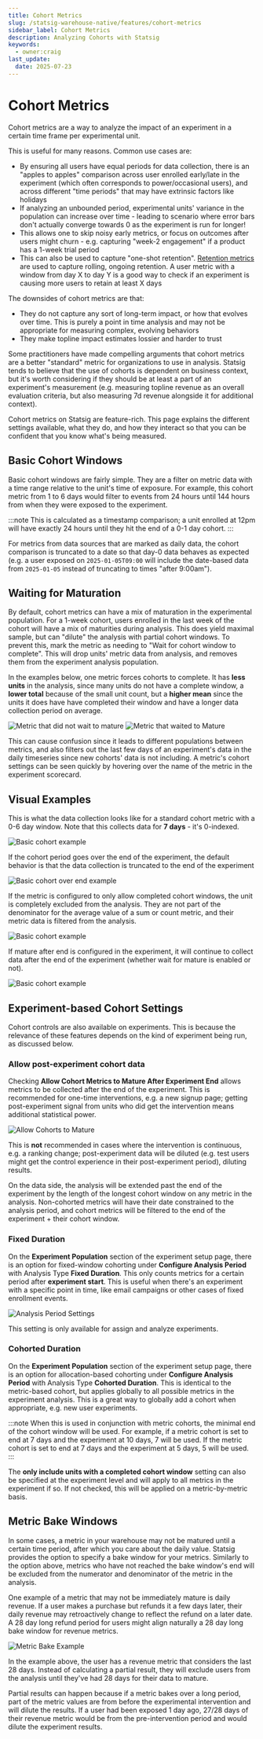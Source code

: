 ```yaml
---
title: Cohort Metrics
slug: /statsig-warehouse-native/features/cohort-metrics
sidebar_label: Cohort Metrics
description: Analyzing Cohorts with Statsig
keywords:
  - owner:craig
last_update:
  date: 2025-07-23
---
```


# Cohort Metrics

Cohort metrics are a way to analyze the impact of an experiment in a certain time frame per experimental unit.

This is useful for many reasons. Common use cases are:

- By ensuring all users have equal periods for data collection, there is an "apples to apples" comparison across user enrolled early/late in the experiment (which often corresponds to power/occasional users), and across different "time periods" that may have extrinsic factors like holidays
- If analyzing an unbounded period, experimental units' variance in the population can increase over time - leading to scenario where error bars don't actually converge towards 0 as the experiment is run for longer!
- This allows one to skip noisy early metrics, or focus on outcomes after users might churn - e.g. capturing "week-2 engagement" if a product has a 1-week trial period
- This can also be used to capture "one-shot retention". [Retention metrics](../metrics/retention.md) are used to capture rolling, ongoing retention. A user metric with a window from day X to day Y is a good way to check if an experiment is causing more users to retain at least X days

The downsides of cohort metrics are that:

- They do not capture any sort of long-term impact, or how that evolves over time. This is purely a point in time analysis and may not be appropriate for measuring complex, evolving behaviors
- They make topline impact estimates lossier and harder to trust

Some practitioners have made compelling arguments that cohort metrics are a better "standard" metric for organizations to use in analysis. Statsig tends to believe that the use of cohorts is dependent on business context, but it's worth considering if they should be at least a part of an experiment's measurement (e.g. measuring topline revenue as an overall evaluation criteria, but also measuring 7d revenue alongside it for additional context).

Cohort metrics on Statsig are feature-rich. This page explains the different settings available, what they do, and how they interact so that you can be confident that you know what's being measured.

## Basic Cohort Windows

Basic cohort windows are fairly simple. They are a filter on metric data with a time range relative to the unit's time of exposure. 
For example, this cohort metric from 1 to 6 days would filter to events from 24 hours until 144 hours from when they were exposed to the experiment.

:::note
This is calculated as a timestamp comparison; a unit enrolled at 12pm will have exactly 24 hours until they hit the end of a 0-1 day cohort.
:::

For metrics from data sources that are marked as daily data, the cohort comparison is truncated to a date so that day-0 data behaves as expected (e.g. a user exposed on `2025-01-05T09:00` will include the date-based data from `2025-01-05` instead of truncating to times "after 9:00am").

## Waiting for Maturation

By default, cohort metrics can have a mix of maturation in the experimental population. For a 1-week cohort, users enrolled in the last week of the cohort will have a mix of maturities during analysis. This does yield maximal sample, but can "dilute" the analysis with partial cohort windows. To prevent this, mark the metric as needing to "Wait for cohort window to complete". This will drop units' metric data from analysis, and removes them from the experiment analysis population.

In the examples below, one metric forces cohorts to complete. It has **less units** in the analysis, since many units do not have a complete window, a **lower total** because of the small unit count, but a **higher mean** since the units it does have have completed their window and have a longer data collection period on average.

![Metric that did not wait to mature](/img/whn/basic_cohort_metric.png)
![Metric that waited to Mature](/img/whn/wait_to_mature_metric.png)

This can cause confusion since it leads to different populations between metrics, and also filters out the last few days of an experiment's data in the daily timeseries since new cohorts' data is not including. A metric's cohort settings can be seen quickly by hovering over the name of the metric in the experiment scorecard.

## Visual Examples

This is what the data collection looks like for a standard cohort metric with a 0-6 day window. Note that this collects data for **7 days** - it's 0-indexed.

![Basic cohort example](/img/whn/basic_cohort_example.png)

If the cohort period goes over the end of the experiment, the default behavior is that the data collection is truncated to the end of the experiment

![Basic cohort over end example](/img/whn/basic_cohort_over_end_example.png)

If the metric is configured to only allow completed cohort windows, the unit is completely excluded from the analysis. They are not part of the denominator for the average value of a sum or count metric, and their metric data is filtered from the analysis.

![Basic cohort example](/img/whn/completed_window_example.png)

If mature after end is configured in the experiment, it will continue to collect data after the end of the experiment (whether wait for mature is enabled or not).

![Basic cohort example](/img/whn/mature_after_end_example.png)

## Experiment-based Cohort Settings

Cohort controls are also available on experiments. This is because the relevance of these features depends on the kind of experiment being run, as discussed below.

### Allow post-experiment cohort data

Checking **Allow Cohort Metrics to Mature After Experiment End** allows metrics to be collected after the end of the experiment. This is recommended for one-time interventions, e.g. a new signup page; getting post-experiment signal from units who did get the intervention means additional statistical power.

![Allow Cohorts to Mature](/img/whn/allow_cohorts_to_mature.png)

This is **not** recommended in cases where the intervention is continuous, e.g. a ranking change; post-experiment data will be diluted (e.g. test users might get the control experience in their post-experiment period), diluting results.

On the data side, the analysis will be extended past the end of the experiment by the length of the longest cohort window on any metric in the analysis. Non-cohorted metrics will have their date constrained to the analysis period, and cohort metrics will be filtered to the end of the experiment + their cohort window.

### Fixed Duration

On the **Experiment Population** section of the experiment setup page, there is an option for fixed-window cohorting under **Configure Analysis Period** with Analysis Type **Fixed Duration**. This only counts metrics for a certain period after **experiment start**. This is useful when there's an experiment with a specific point in time, like email campaigns or other cases of fixed enrollment events.

![Analysis Period Settings](/img/whn/configure_analysis_period.png)

This setting is only available for assign and analyze experiments.

### Cohorted Duration

On the **Experiment Population** section of the experiment setup page, there is an option for allocation-based cohorting under **Configure Analysis Period** with Analysis Type **Cohorted Duration**. This is identical to the metric-based cohort, but applies globally to all possible metrics in the experiment analysis. This is a great way to globally add a cohort when appropriate, e.g. new user experiments.

:::note
When this is used in conjunction with metric cohorts, the minimal end of the cohort window will be used. 
For example, if a metric cohort is set to end at 7 days and the experiment at 10 days, 7 will be used. If the metric cohort is set to end at 7 days and the experiment at 5 days, 5 will be used.
:::

The **only include units with a completed cohort window** setting can also be specified at the experiment level and will apply to all metrics in the experiment if so. If not checked, this will be applied on a metric-by-metric basis.

## Metric Bake Windows

In some cases, a metric in your warehouse may not be matured until a certain time period, after which you care about the daily value. Statsig provides the option to specify a bake window for your metrics. Similarly to the option above, metrics who have not reached the bake window's end will be excluded from the numerator and denominator of the metric in the analysis.

One example of a metric that may not be immediately mature is daily revenue. If a user makes a purchase but refunds it a few days later, their daily revenue may retroactively change to reflect the refund on a later date. A 28 day long refund period for users might align naturally a 28 day long bake window for revenue metrics.

![Metric Bake Example](https://github.com/statsig-io/docs/assets/102695539/7c0ca9e7-ae49-4213-96aa-e0815a46940e)

In the example above, the user has a revenue metric that considers the last 28 days. Instead of calculating a partial result, they will exclude users from the analysis until they've had 28 days for their data to mature.

Partial results can happen because if a metric bakes over a long period, part of the metric values are from before the experimental intervention and will dilute the results. If a user had been exposed 1 day ago, 27/28 days of their revenue metric would be from the pre-intervention period and would dilute the experiment results.
